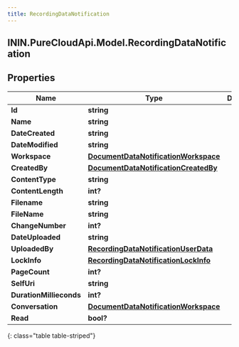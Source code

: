 ```yaml
---
title: RecordingDataNotification
---
```

## ININ.PureCloudApi.Model.RecordingDataNotification

## Properties

|Name | Type | Description | Notes|
|------------ | ------------- | ------------- | -------------|
| **Id** | **string** |  | [optional] |
| **Name** | **string** |  | [optional] |
| **DateCreated** | **string** |  | [optional] |
| **DateModified** | **string** |  | [optional] |
| **Workspace** | [**DocumentDataNotificationWorkspace**](DocumentDataNotificationWorkspace.html) |  | [optional] |
| **CreatedBy** | [**DocumentDataNotificationCreatedBy**](DocumentDataNotificationCreatedBy.html) |  | [optional] |
| **ContentType** | **string** |  | [optional] |
| **ContentLength** | **int?** |  | [optional] |
| **Filename** | **string** |  | [optional] |
| **FileName** | **string** |  | [optional] |
| **ChangeNumber** | **int?** |  | [optional] |
| **DateUploaded** | **string** |  | [optional] |
| **UploadedBy** | [**RecordingDataNotificationUserData**](RecordingDataNotificationUserData.html) |  | [optional] |
| **LockInfo** | [**RecordingDataNotificationLockInfo**](RecordingDataNotificationLockInfo.html) |  | [optional] |
| **PageCount** | **int?** |  | [optional] |
| **SelfUri** | **string** |  | [optional] |
| **DurationMillieconds** | **int?** |  | [optional] |
| **Conversation** | [**DocumentDataNotificationWorkspace**](DocumentDataNotificationWorkspace.html) |  | [optional] |
| **Read** | **bool?** |  | [optional] |
{: class="table table-striped"}



